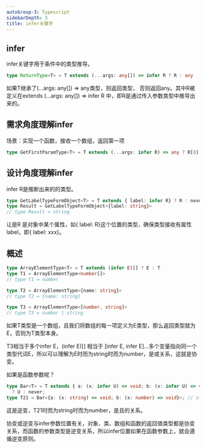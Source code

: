 ```yaml
---
autoGroup-3: Typescript
sidebarDepth: 3
title: infer关键字
---
```


## infer 
infer关键字用于条件中的类型推导。
```typescript
type ReturnType<T> = T extends (...args: any[]) => infer R ? R : any
```
如果T继承了(...args: any[]) => any类型，则返回类型， 否则返回any。其中R被定义在extends (...args: any[]) => infer R 中，即R是通过传入参数类型中推导出来的。

## 需求角度理解infer
场景：实现一个函数，接收一个数组，返回第一项
```typescript
type GetFirstParamType<T> = T extends (...args: infer R) => any ? R[0] : any;
```

## 设计角度理解infer
infer R是推断出来的的类型。
```typescript
type GetLabelTypeFormObject<T> = T extends { label: infer R} ? R : never
type Result = GetLabelTypeFormObject<{label: string}>
// type Result = string
```
让是R 是对象中某个属性，如{ label: R}这个位置的类型，确保类型接收有属性label，即{ label: xxx}。

## 概述
```typescript
type ArrayElementType<T> = T extends (infer E)[] ? E : T
type T1 = ArrayElementType<number[]>
// type T1 = number

type T2 = ArrayElementType<{name: string}>
// type T2 = {name: string}

type T3 = ArrayElementType<[number, string]>
// type T3 = number | string
```
如果T类型是一个数组，且我们将数组的每一项定义为E类型，那么返回类型就为E，否则为T类型本身。

T3相当于多个infer E，(infer E)[] 相当于 [infer E, infer E]...多个变量指向同一个类型代词E，所以可以理解为E时而为string时而为number，是或关系，这就是协变。

如果是函数参数呢？
```typescript
type Bar<T> = T extends { a: (x: infer U) => void; b: (x: infer U) => void} 
  ? U : never;
type T21 = Bar<{a: (x: string) => void; b: (x: number) => void}>; // string & number
```
这是逆变，T21时而为string时而为number，是且的关系。

协变或逆变与infer参数位置有关，对象、类、数组和函数的返回值类型都是协变关系，而函数的参数类型是逆变关系，所以infer位置如果在函数参数上，就会遵循逆变原则。

